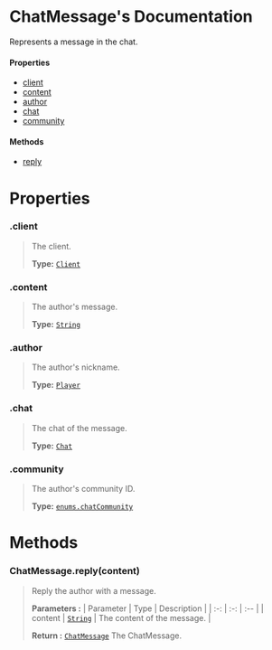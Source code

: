 # ChatMessage's Documentation
Represents a message in the chat.

#### Properties 
* [client](#client)
* [content](#content)
* [author](#author)
* [chat](#chat)
* [community](#community)
#### Methods 
* [reply](#reply)



# Properties 

### <a id=client></a>.client

>The client.
>
>**Type:**  [`Client`](Client.md)
### <a id=content></a>.content

>The author's message.
>
>**Type:**  [`String`](https://developer.mozilla.org/en-US/docs/Web/JavaScript/Reference/Global_Objects/String)
### <a id=author></a>.author

>The author's nickname.
>
>**Type:**  [`Player`](Player.md)
### <a id=chat></a>.chat

>The chat of the message.
>
>**Type:**  [`Chat`](Chat.md)
### <a id=community></a>.community

>The author's community ID.
>
>**Type:**  [`enums.chatCommunity`](Enums.md#chatCommunity)


# Methods

### <a id=reply></a>ChatMessage.reply(content)

>Reply the author with a message.
>
>**Parameters :**
>| Parameter | Type | Description |
>| :-: | :-: | :-- |
>| content |  [`String`](https://developer.mozilla.org/en-US/docs/Web/JavaScript/Reference/Global_Objects/String) | The content of the message. |
>
>
> **Return :**  [`ChatMessage`](ChatMessage.md) The ChatMessage.
